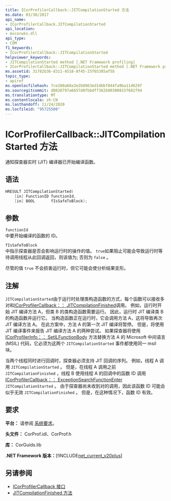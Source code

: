 ```yaml
---
title: ICorProfilerCallback::JITCompilationStarted 方法
ms.date: 03/30/2017
api_name:
- ICorProfilerCallback.JITCompilationStarted
api_location:
- mscorwks.dll
api_type:
- COM
f1_keywords:
- ICorProfilerCallback::JITCompilationStarted
helpviewer_keywords:
- JITCompilationStarted method [.NET Framework profiling]
- ICorProfilerCallback::JITCompilationStarted method [.NET Framework profiling]
ms.assetid: 31782b36-d311-4518-8f45-25f65385af5b
topic_type:
- apiref
ms.openlocfilehash: 7ce100a68a3e2b8963ed14bbf044fa9ba11d629f
ms.sourcegitcommit: d8020797a6657d0fbbdff362b80300815f682f94
ms.translationtype: MT
ms.contentlocale: zh-CN
ms.lasthandoff: 11/24/2020
ms.locfileid: "95725508"
---
```

# <a name="icorprofilercallbackjitcompilationstarted-method"></a>ICorProfilerCallback::JITCompilationStarted 方法

通知探查器实时 (JIT) 编译器已开始编译函数。  
  
## <a name="syntax"></a>语法  
  
```cpp  
HRESULT JITCompilationStarted(  
    [in] FunctionID functionId,  
    [in] BOOL       fIsSafeToBlock);  
```  
  
## <a name="parameters"></a>参数  

 `functionId`  
 中要开始编译的函数的 ID。  
  
 `fIsSafeToBlock`  
 中指示探查器是否会影响运行时的操作的值。 `true`如果阻止可能会导致运行时等待调用线程从此回调返回，则该值为; 否则为 `false` 。  
  
 尽管的值 `true` 不会损害运行时，但它可能会使分析结果变形。  
  
## <a name="remarks"></a>注解  

 `JITCompilationStarted`由于运行时处理类构造函数的方式，每个函数可以接收多对和[ICorProfilerCallback：： JITCompilationFinished](icorprofilercallback-jitcompilationfinished-method.md)调用。 例如，运行时开始 JIT 编译方法 A，但类 B 的类构造函数需要运行。 因此，运行时 JIT 编译类 B 的构造函数并运行它。 当构造函数正在运行时，它会调用方法 A，这将导致再次 JIT 编译方法 A。 在此方案中，方法 A 的第一次 JIT 编译将暂停。 但是，将使用 JIT 编译事件来报告 JIT 编译方法 A 的两种尝试。 如果探查器将使用 [ICorProfilerInfo：： SetILFunctionBody](icorprofilerinfo-setilfunctionbody-method.md) 方法替换方法 A 的 Microsoft 中间语言 (MSIL) 代码，它必须为这两个 `JITCompilationStarted` 事件都使用同一 msil 块。  
  
 当两个线程同时进行回调时，探查器必须支持 JIT 回调的序列。 例如，线程 A 调用 `JITCompilationStarted` 。 但是，在线程 A 调用之前 `JITCompilationFinished` ，线程 B 使用线程 A 的回调中的函数 ID 调用 [ICorProfilerCallback：： ExceptionSearchFunctionEnter](icorprofilercallback-exceptionsearchfunctionenter-method.md) `JITCompilationStarted` 。 由于探查器尚未收到对的调用，因此该函数 ID 可能会似乎无效 `JITCompilationFinished` 。 但是，在这种情况下，函数 ID 有效。  
  
## <a name="requirements"></a>要求  

 **平台：** 请参阅 [系统要求](../../get-started/system-requirements.md)。  
  
 **头文件：** CorProf.idl、CorProf.h  
  
 **库：** CorGuids.lib  
  
 **.NET Framework 版本：**[!INCLUDE[net_current_v20plus](../../../../includes/net-current-v20plus-md.md)]  
  
## <a name="see-also"></a>另请参阅

- [ICorProfilerCallback 接口](icorprofilercallback-interface.md)
- [JITCompilationFinished 方法](icorprofilercallback-jitcompilationfinished-method.md)
